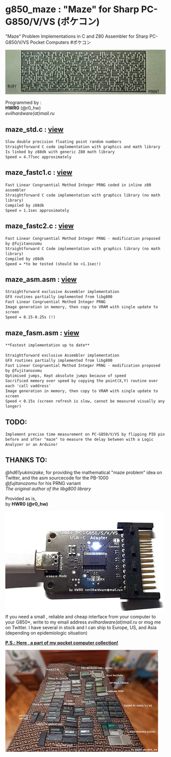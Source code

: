 # g850_maze : "Maze" for Sharp PC-G850/V/VS (ポケコン)
"Maze" Problem Implementations in C and Z80 Assembler for Sharp PC-G850/V/VS Pocket Computers #ポケコン

!["Maze" on G850* Screen](img/maze.jpg)




Programmed by :<br>
	**HWR0** (@r0_hw) <br>
	*evilhardware(аt)mail.ru*


maze_std.c : <a href="https://github.com/hwreverse/g850_maze/blob/main/maze_std.c">view</a>   
-------------
	Slow double precision floating point random numbers
	Straightforward C code implementation with graphics and math library
	Is linked by z88dk with generic Z80 math library
	Speed = 4.77sec approximately
	
maze_fastc1.c : <a href="https://github.com/hwreverse/g850_maze/blob/main/maze_fastc1.c">view</a>
---------------
	Fast Linear Congruential Method Integer PRNG coded in inline z80 assembler
	Straightforward C code implementation with graphics library (no math library)
	Compiled by z88dk
	Speed = 1.1sec approximately

maze_fastc2.c : <a href="https://github.com/hwreverse/g850_maze/blob/main/maze_fastc2.c">view</a>
---------------

	Fast Linear Congruential Method Integer PRNG - modification proposed by @fujitanozomu
	Straightforward C Code implementation with graphics library (no math library)
	Compiled by z88dk
	Speed = *to be tested (should be <1.1sec!)

maze_asm.asm : <a href="https://github.com/hwreverse/g850_maze/blob/main/maze_asm.asm">view</a>
--------------
	Straightforward exclusive Assembler implementation
	GFX routines partially implemented from libg800
	Fast Linear Congruential Method Integer PRNG 
	Image generation in memory, then copy to VRAM with single update to screen 
	Speed = 0.15-0.25s (!) 

maze_fasm.asm : <a href="https://github.com/hwreverse/g850_maze/blob/main/maze_fasm.asm">view</a> 
--------------
	**Fastest implementation up to date**
	
  	Straightforward exclusive Assembler implementation
  	GFX routines partially implemented from libg800
	Fast Linear Congruential Method Integer PRNG - modification proposed by @fujitanozomu
  	Optimised jumps, Kept absolute jumps because of speed
	Sacrificed memory over speed by copying the point(X,Y) routine over each 'call vaddress'
	Image generation in memory, then copy to VRAM with single update to screen
	Speed < 0.15s (screen refresh is slow, cannot be measured visually any longer)
  
  
  
## TODO: 	
	Implement precise time measurement on PC-G850/V/VS by flipping PIO pin
	before and after "maze" to measure the delay between with a Logic Analyzer or an Arduino!
		
    
    
THANKS TO:
----------

*@hd61yukimizake*, for providing the mathematical "maze problem" idea on Twitter, and the asm sourcecode for the PB-1000<br>
*@fujitanozomu* for his PRNG variant <br>
*The original author of the libg800 library* <br>




Provided as is,<br>
by **HWR0 (@r0_hw)** <br>

![USBC to Sharp PC-G850 Connector](img/usbc.jpg) <br>
If you need a small , reliable and cheap interface from your computer to your G850*,
write to my email address *evilhardware(аt)mail.ru* or msg me on Twitter. I have several in stock and I can ship to Europe, US, and Asia 
(depending on epidemiologic situation)


<a href="https://raw.githubusercontent.com/hwreverse/g850_maze/main/img/hwr0pokekon.jpg"><b>
P.S.: Here , a part of my pocket computer collection!

![Collection](img/smallcoll.jpg)

  </b></a>
